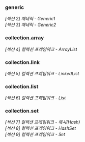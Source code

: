 ### generic
_[섹션 2] 제네릭 - Generic1_
<br>
_[섹션 3] 제네릭 - Generic2_

### collection.array
_[섹션 4] 컬렉션 프레임워크 - ArrayList_

### collection.link
_[섹션 5] 컬렉션 프레임워크 - LinkedList_ 

### collection.list
_[섹션 6] 컬렉션 프레임워크 - List_ 

### collection.set
_[섹션 7] 컬렉션 프레임워크 - 해시(Hash)_
<br>
_[섹션 8] 컬렉션 프레임워크 - HashSet_
<br>
_[섹션 9] 컬렉션 프레임워크 - Set_



